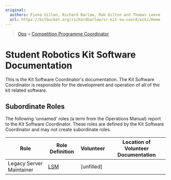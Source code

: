 ```yaml
---
original:
  authors: Fiona Gillan, Richard Barlow, Rob Gilton and Thomas Leese
  url: https://bitbucket.org/richardbarlow/sr-kit-sw-coord/wiki/Home
---
```

> [Ops](https://bitbucket.org/srobo/ops-manual/wiki/Home) » [Competition Programme Coordinator](https://bitbucket.org/rspanton/sr-comp-programme/wiki/Home)

# Student Robotics Kit Software Documentation

This is the Kit Software Coordinator's documentation. The Kit Software Coordinator is responsible for the development and operation of all of the kit related software.

## Subordinate Roles

The following 'unnamed' roles (a term from the Operations Manual) report to the Kit Software Coordinator. These roles are defined by the Kit Software Coordinator and may not create subordinate roles.

Role  |  Role Definition  |   Volunteer   |   Location of Volunteer Documentation
------|-------------------|---------------|---------------------------------------
Legacy Server Maintainer | [LSM](legacy_server_maintainer_role) | [unfilled]
